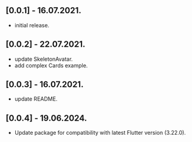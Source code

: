 ## [0.0.1] - 16.07.2021.

* initial release.

## [0.0.2] - 22.07.2021.

* update SkeletonAvatar.
* add complex Cards example.

## [0.0.3] - 16.07.2021.

* update README.

## [0.0.4] - 19.06.2024.

* Update package for compatibility with latest Flutter version (3.22.0).